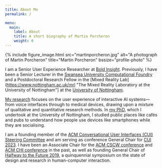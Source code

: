 ```yaml
---
title: About Me
permalink: /

menu:
  main:
    label: About
    title: A short biography of Martin Porcheron
    weight: 0
---
```


{% include figure_image.html src="martinporcheron.jpg" alt="A photograph of Martin Porcheron" title="Martin Porcheron" bssize="profile-photo" %}

I am a Senior User Experience Researcher at [Bold Insight](https://boldinsight.com/ "Bold Insight"). Previously, I have been a Senior Lecturer in the [Swansea University Computational Foundry](https://www.swansea.ac.uk/science/computationalfoundry/ "The Swansea University Computational Foundry website") and a Postdoctoral Research Fellow in the [Mixed Reality Lab](https://www.nottingham.ac.uk/mrl "The Mixed Reality Laboratory at the University of Nottingham"] at the [University of Nottingham](https://www.nottingham.ac.uk/computerscience/index.aspx "Computer Science at the University of Nottingham").

[My research](/research/) focuses on the user experience of interactive AI systems—from voice interfaces through to medical devices, drawing upon a mixture of qualitative and quantitative research methods. In [my PhD](/research/#phd), which I undertook at the University of Nottingham, I studied public places like cafés and pubs to understand how people use devices like smartphones while they are socialising.

I am a founding member of the [ACM Conversational User Interfaces (CUI) Steering Committee](https://cui.acm.org/sc/ "The Conversational User Interfaces community website") and am serving as conference General Chair for [CUI 2023](https://cui.acm.org/2023/ "The Fifth Conference on Conversational User Interfaces"). I have been an Associate Chair for the [ACM CSCW conference](https://cscw.acm.org/ "The ACM Conference on Computer-Supported Cooperative Work and Social Computing website") and [ACM CHI conference](https://chi.acm.org/ "The ACM Conference on Computer Human Interaction website") in the past, as well as founding General Chair of [Halfway to the Future 2019](https://www.halfwaytothefuture.net "Halfway to the Future symposium website"), a quinquennial symposium on the state of design and research in human-computer interaction.

